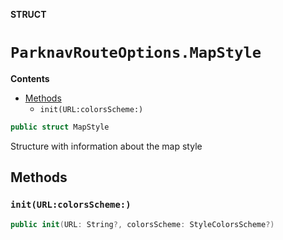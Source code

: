**STRUCT**

# `ParknavRouteOptions.MapStyle`

**Contents**

- [Methods](#methods)
  - `init(URL:colorsScheme:)`

```swift
public struct MapStyle
```

Structure with information about the map style

## Methods
### `init(URL:colorsScheme:)`

```swift
public init(URL: String?, colorsScheme: StyleColorsScheme?)
```
